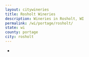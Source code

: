 ```yaml
---
layout: citywineries
title: Rosholt Wineries
description: Wineries in Rosholt, WI
permalink: /wi/portage/rosholt/
state: wi
county: portage
city: rosholt
---
```

-
